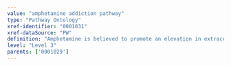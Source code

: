 ```yaml
---
value: "amphetamine addiction pathway"
type: "Pathway Ontology"
xref-identifier: "0001031"
xref-dataSource: "PW"
definition: "Amphetamine is believed to promote an elevation in extracellular dopamine. Higher and high levels of the drug lead to overactivation of transcription factors and cofactors."
level: "Level 3"
parents: ['0001029']
---
```

